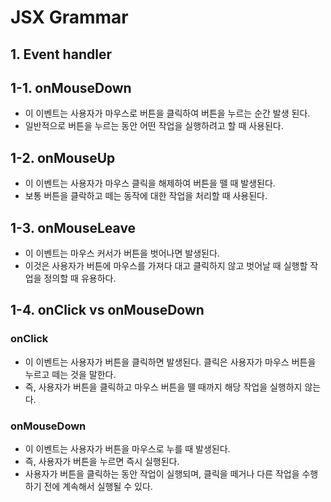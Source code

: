 # JSX Grammar

## 1. Event handler

## 1-1. onMouseDown
- 이 이벤트는 사용자가 마우스로 버튼을 클릭하여 버튼을 누르는 순간 발생 된다.
- 일반적으로 버튼을 누르는 동안 어떤 작업을 실행하려고 할 때 사용된다.

## 1-2. onMouseUp
- 이 이벤트는 사용자가 마우스 클릭을 해제하여 버튼을 뗄 때 발생된다.
- 보통 버튼을 클락하고 떼는 동작에 대한 작업을 처리할 때 사용된다.

## 1-3. onMouseLeave
- 이 이벤트는 마우스 커서가 버튼을 벗어나면 발생된다.
- 이것은 사용자가 버튼에 마우스를 가져다 대고 클릭하지 않고 벗어날 때 실행할 작업을 정의할 때 유용하다.

## 1-4. onClick vs onMouseDown
### onClick
- 이 이벤트는 사용자가 버튼을 클릭하면 발생된다. 클릭은 사용자가 마우스 버튼을 누르고 떼는 것을 말한다.
- 즉, 사용자가 버튼을 클릭하고 마우스 버튼을 뗄 때까지 해당 작업을 실행하지 않는다.

### onMouseDown
- 이 이벤트는 사용자가 버튼을 마우스로 누를 때 발생된다.
- 즉, 사용자가 버튼을 누르면 즉시 실행된다.
- 사용자가 버튼을 클릭하는 동안 작업이 실행되며, 클릭을 떼거나 다른 작업을 수행하기 전에 계속해서 실행될 수 있다.
